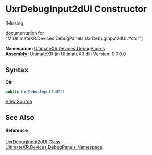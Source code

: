 # UxrDebugInput2dUI Constructor 
 

\[Missing <summary> documentation for "M:UltimateXR.Devices.DebugPanels.UxrDebugInput2dUI.#ctor"\]

**Namespace:**&nbsp;<a href="N_UltimateXR_Devices_DebugPanels">UltimateXR.Devices.DebugPanels</a><br />**Assembly:**&nbsp;UltimateXR (in UltimateXR.dll) Version: 0.0.0.0

## Syntax

**C#**<br />
``` C#
public UxrDebugInput2dUI()
```

<a href="UltimateXR/Scripts/Devices/DebugPanels/UxrDebugInput2dUI.cs" rel="noopener noreferrer" title="View the source code">View Source</a><br />

## See Also


#### Reference
<a href="T_UltimateXR_Devices_DebugPanels_UxrDebugInput2dUI">UxrDebugInput2dUI Class</a><br /><a href="N_UltimateXR_Devices_DebugPanels">UltimateXR.Devices.DebugPanels Namespace</a><br />